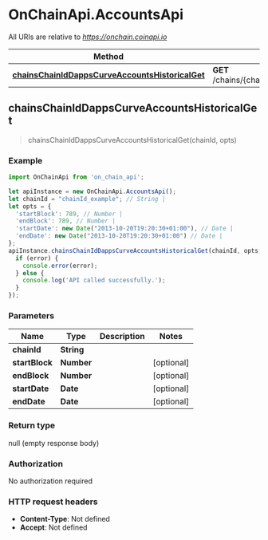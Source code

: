 # OnChainApi.AccountsApi

All URIs are relative to *https://onchain.coinapi.io*

Method | HTTP request | Description
------------- | ------------- | -------------
[**chainsChainIdDappsCurveAccountsHistoricalGet**](AccountsApi.md#chainsChainIdDappsCurveAccountsHistoricalGet) | **GET** /chains/{chain_id}/dapps/curve/accounts/historical | 



## chainsChainIdDappsCurveAccountsHistoricalGet

> chainsChainIdDappsCurveAccountsHistoricalGet(chainId, opts)



### Example

```javascript
import OnChainApi from 'on_chain_api';

let apiInstance = new OnChainApi.AccountsApi();
let chainId = "chainId_example"; // String | 
let opts = {
  'startBlock': 789, // Number | 
  'endBlock': 789, // Number | 
  'startDate': new Date("2013-10-20T19:20:30+01:00"), // Date | 
  'endDate': new Date("2013-10-20T19:20:30+01:00") // Date | 
};
apiInstance.chainsChainIdDappsCurveAccountsHistoricalGet(chainId, opts, (error, data, response) => {
  if (error) {
    console.error(error);
  } else {
    console.log('API called successfully.');
  }
});
```

### Parameters


Name | Type | Description  | Notes
------------- | ------------- | ------------- | -------------
 **chainId** | **String**|  | 
 **startBlock** | **Number**|  | [optional] 
 **endBlock** | **Number**|  | [optional] 
 **startDate** | **Date**|  | [optional] 
 **endDate** | **Date**|  | [optional] 

### Return type

null (empty response body)

### Authorization

No authorization required

### HTTP request headers

- **Content-Type**: Not defined
- **Accept**: Not defined

